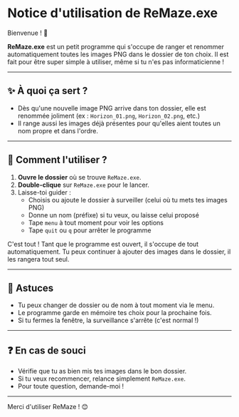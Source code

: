# Notice d'utilisation de ReMaze.exe

Bienvenue ! 🎉

**ReMaze.exe** est un petit programme qui s'occupe de ranger et renommer automatiquement toutes les images PNG dans le dossier de ton choix. Il est fait pour être super simple à utiliser, même si tu n'es pas informaticienne !

---

## ✨ À quoi ça sert ?
- Dès qu'une nouvelle image PNG arrive dans ton dossier, elle est renommée joliment (ex : `Horizon_01.png`, `Horizon_02.png`, etc.)
- Il range aussi les images déjà présentes pour qu'elles aient toutes un nom propre et dans l'ordre.

---

## 🚀 Comment l'utiliser ?
1. **Ouvre le dossier** où se trouve `ReMaze.exe`.
2. **Double-clique** sur `ReMaze.exe` pour le lancer.
3. Laisse-toi guider :
   - Choisis ou ajoute le dossier à surveiller (celui où tu mets tes images PNG)
   - Donne un nom (préfixe) si tu veux, ou laisse celui proposé
   - Tape `menu` à tout moment pour voir les options
   - Tape `quit` ou `q` pour arrêter le programme

C'est tout ! Tant que le programme est ouvert, il s'occupe de tout automatiquement. Tu peux continuer à ajouter des images dans le dossier, il les rangera tout seul.

---

## 📝 Astuces
- Tu peux changer de dossier ou de nom à tout moment via le menu.
- Le programme garde en mémoire tes choix pour la prochaine fois.
- Si tu fermes la fenêtre, la surveillance s'arrête (c'est normal !)

---

## ❓ En cas de souci
- Vérifie que tu as bien mis tes images dans le bon dossier.
- Si tu veux recommencer, relance simplement `ReMaze.exe`.
- Pour toute question, demande-moi !

---

Merci d'utiliser ReMaze ! 😊
